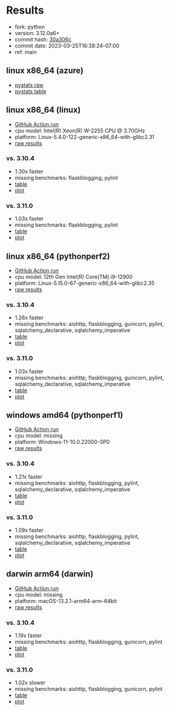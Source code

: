 # Results

- fork: python
- version: 3.12.0a6+
- commit hash: [30a306c](https://github.com/python/cpython/commit/30a306c)
- commit date: 2023-03-25T16:38:24-07:00
- ref: main

## linux x86_64 (azure)

- [pystats raw](bm-20230325-azure-x86_64-python-main-3.12.0a6%2B-30a306c-pystats.json)
- [pystats table](bm-20230325-azure-x86_64-python-main-3.12.0a6%2B-30a306c-pystats.md)

## linux x86_64 (linux)

- [GitHub Action run](https://github.com/faster-cpython/benchmarking/actions/runs/4521917987)
- cpu model: Intel(R) Xeon(R) W-2255 CPU @ 3.70GHz
- platform: Linux-5.4.0-122-generic-x86_64-with-glibc2.31
- [raw results](bm-20230325-linux-x86_64-python-main-3.12.0a6%2B-30a306c.json)

### vs. 3.10.4

- 1.30x faster
- missing benchmarks: flaskblogging, pylint
- [table](bm-20230325-linux-x86_64-python-main-3.12.0a6%2B-30a306c-vs-3.10.4.md)
- [plot](bm-20230325-linux-x86_64-python-main-3.12.0a6%2B-30a306c-vs-3.10.4.png)

### vs. 3.11.0

- 1.03x faster
- missing benchmarks: flaskblogging, pylint
- [table](bm-20230325-linux-x86_64-python-main-3.12.0a6%2B-30a306c-vs-3.11.0.md)
- [plot](bm-20230325-linux-x86_64-python-main-3.12.0a6%2B-30a306c-vs-3.11.0.png)

## linux x86_64 (pythonperf2)

- [GitHub Action run](https://github.com/faster-cpython/benchmarking/actions/runs/4521917987)
- cpu model: 12th Gen Intel(R) Core(TM) i9-12900
- platform: Linux-5.15.0-67-generic-x86_64-with-glibc2.35
- [raw results](bm-20230325-pythonperf2-x86_64-python-main-3.12.0a6%2B-30a306c.json)

### vs. 3.10.4

- 1.26x faster
- missing benchmarks: aiohttp, flaskblogging, gunicorn, pylint, sqlalchemy_declarative, sqlalchemy_imperative
- [table](bm-20230325-pythonperf2-x86_64-python-main-3.12.0a6%2B-30a306c-vs-3.10.4.md)
- [plot](bm-20230325-pythonperf2-x86_64-python-main-3.12.0a6%2B-30a306c-vs-3.10.4.png)

### vs. 3.11.0

- 1.03x faster
- missing benchmarks: aiohttp, flaskblogging, gunicorn, pylint, sqlalchemy_declarative, sqlalchemy_imperative
- [table](bm-20230325-pythonperf2-x86_64-python-main-3.12.0a6%2B-30a306c-vs-3.11.0.md)
- [plot](bm-20230325-pythonperf2-x86_64-python-main-3.12.0a6%2B-30a306c-vs-3.11.0.png)

## windows amd64 (pythonperf1)

- [GitHub Action run](https://github.com/faster-cpython/benchmarking/actions/runs/4521917987)
- cpu model: missing
- platform: Windows-11-10.0.22000-SP0
- [raw results](bm-20230325-pythonperf1-amd64-python-main-3.12.0a6%2B-30a306c.json)

### vs. 3.10.4

- 1.21x faster
- missing benchmarks: aiohttp, flaskblogging, pylint, sqlalchemy_declarative, sqlalchemy_imperative
- [table](bm-20230325-pythonperf1-amd64-python-main-3.12.0a6%2B-30a306c-vs-3.10.4.md)
- [plot](bm-20230325-pythonperf1-amd64-python-main-3.12.0a6%2B-30a306c-vs-3.10.4.png)

### vs. 3.11.0

- 1.09x faster
- missing benchmarks: aiohttp, flaskblogging, pylint, sqlalchemy_declarative, sqlalchemy_imperative
- [table](bm-20230325-pythonperf1-amd64-python-main-3.12.0a6%2B-30a306c-vs-3.11.0.md)
- [plot](bm-20230325-pythonperf1-amd64-python-main-3.12.0a6%2B-30a306c-vs-3.11.0.png)

## darwin arm64 (darwin)

- [GitHub Action run](https://github.com/faster-cpython/benchmarking/actions/runs/4521917987)
- cpu model: missing
- platform: macOS-13.2.1-arm64-arm-64bit
- [raw results](bm-20230325-darwin-arm64-python-main-3.12.0a6%2B-30a306c.json)

### vs. 3.10.4

- 1.19x faster
- missing benchmarks: aiohttp, flaskblogging, gunicorn, pylint
- [table](bm-20230325-darwin-arm64-python-main-3.12.0a6%2B-30a306c-vs-3.10.4.md)
- [plot](bm-20230325-darwin-arm64-python-main-3.12.0a6%2B-30a306c-vs-3.10.4.png)

### vs. 3.11.0

- 1.02x slower
- missing benchmarks: aiohttp, flaskblogging, gunicorn, pylint
- [table](bm-20230325-darwin-arm64-python-main-3.12.0a6%2B-30a306c-vs-3.11.0.md)
- [plot](bm-20230325-darwin-arm64-python-main-3.12.0a6%2B-30a306c-vs-3.11.0.png)

